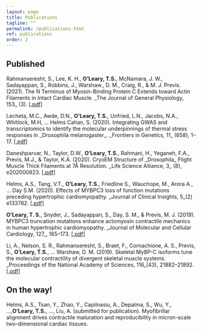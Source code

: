 ```yaml
---
layout: page
title: Publications
tagline: ""
permalink: /publications.html
ref: publications
order: 2
---
```

## Published

<div style=“text-indent: -36px; padding-left: 36px;”>

<p>Rahmanseresht, S., Lee, K. H.,  <b>O’Leary, T.S.</b>, McNamara,  J. W., Sadayappan, S.,  Robbins, J., Warshaw., D. M., Craig, R., & M. J. Previs. (2021). The N Terminus of Myosin-Binding Protein C Extends toward Actin Filaments in Intact Cardiac Muscle. _The Journal of General Physiology, 153_ (3). <a href="publications/sheema_et_al_2021.pdf" target="_blank"> [.pdf] </a></p>

<p>Lecheta, M.C., Awde, D.N., <b>O'Leary, T.S.</b>, Unfried, L.N., Jacobs, N.A., Whitlock, M.H, ... Helms Cahan, S. (2020). Integrating GWAS and transcriptomics to identify the molecular underpinnings of thermal stress responses in _Drosophila melanogaster_. _Frontiers in Genetics, 11_ (658), 1–17. <a href="publications/lecheta_et_al_2020.pdf" target="_blank"> [.pdf] </a></p>

<p>Daneshparvar, N., Taylor, D.W., <b>O’Leary, T.S.</b>, Rahmani, H., Yeganeh, F.A., Previs, M.J., & Taylor, K.A. (2020). CryoEM Structure of _Drosophila_ Flight Muscle Thick Filaments at 7Å Resolution. _Life Science Alliance, 3_ (8), e202000823. <a href="publications/daneshparvar_et_al_2020.pdf" target="_blank"> [.pdf] </a></p>

<p>Helms, A.S., Tang, V.T., <b>O’Leary, T.S.</b>, Friedline S., Wauchope, M., Arora A.,  … Day S.M. (2020). Effects of MYBPC3 loss of function mutations preceding hypertrophic cardiomyopathy. _Journal of Clinical Insights, 5_(2) e133782. <a href="publications/helms_et_al_2020.pdf" target="_blank"> [.pdf] </a></p>

<p><b>O’Leary, T. S.</b>, Snyder, J., Sadayappan, S., Day, S. M., & Previs, M. J. (2019). MYBPC3 truncation mutations enhance actomyosin contractile mechanics in human hypertrophic cardiomyopathy. _Journal of Molecular and Cellular Cardiology, 127_, 165–173. <a href="publications/oleary_et_al_2019.pdf" target="_blank"> [.pdf] </a></p>

<p>Li, A., Nelson, S. R., Rahmanseresht, S., Braet, F., Cornachione, A. S., Previs, S., <b>O’Leary, T.S.</b>, ... Warshaw, D. M. (2019). Skeletal MyBP-C isoforms tune the molecular contractility of divergent skeletal muscle systems. _Proceedings of the National Academy of Sciences, 116_(43), 21882–21892. <a href="publications/amy_li_pnas.pdf" target="_blank"> [.pdf] </a></p>

</div>

## On the way!

Helms, A.S., Tsan, Y.,  Zhao, Y.,  Capilnasiu, A., Depalma, S., Wu, Y., ...,<b>O’Leary, T.S.</b>, ..., Liu, A. (submitted for publication). Myofibrillar alignment drives contractile maturation and reproducibility in micron-scale two-dimensional cardiac tissues.
